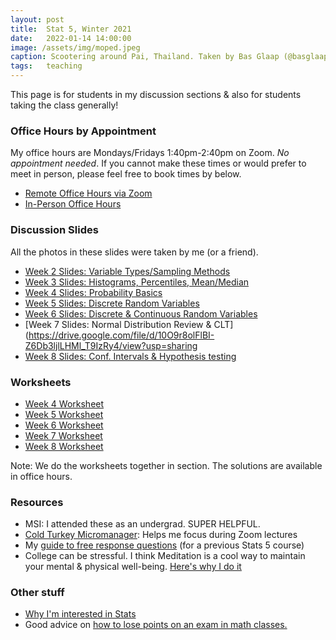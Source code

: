 ```yaml
---
layout: post
title:  Stat 5, Winter 2021
date:   2022-01-14 14:00:00
image: /assets/img/moped.jpeg
caption: Scootering around Pai, Thailand. Taken by Bas Glaap (@basglaap on insta).
tags:   teaching
---
```


This page is for students in my discussion sections & also for students taking the class generally!  

### Office Hours by Appointment

My office hours are Mondays/Fridays 1:40pm-2:40pm on Zoom. *No appointment needed*.
If you cannot make these times or would prefer to meet in person, please feel free to book times by below.  

* [Remote Office Hours via Zoom](https://usemotion.com/meet/sho-kawano/zoom-office-hours)
* [In-Person Office Hours](https://usemotion.com/meet/sho-kawano/office-hours-in-person)


### Discussion Slides

All the photos in these slides were taken by me (or a friend).

* [Week 2 Slides: Variable Types/Sampling Methods](https://drive.google.com/file/d/1lLi8Vytd479qxWm3zUK4-Vqy5AFOfAIX/view?usp=sharing)
* [Week 3 Slides: Histograms, Percentiles, Mean/Median](https://drive.google.com/open?id=1hXTXiaSmb5P3nakuo1nZUGxlMlWU_QRM&authuser=shokawano5%40gmail.com&usp=drive_fs)
* [Week 4 Slides: Probability Basics](https://drive.google.com/open?id=1-BsfW-Fv6-PKAD-VCJrALF1cNZbBDrND&authuser=shokawano5%40gmail.com&usp=drive_fs)
* [Week 5 Slides: Discrete Random Variables](https://drive.google.com/file/d/107BItaW48a5F5XMsr68hlIyRlR0Oaf-0/view?usp=sharing)
* [Week 6 Slides: Discrete & Continuous Random Variables](https://drive.google.com/file/d/1-oFnqD169asnTqQJhYs-LGQqIn_1jGFy/view?usp=sharing)
* [Week 7 Slides: Normal Distribution Review & CLT](https://drive.google.com/file/d/10O9r8olFlBI-Z6Db3ljlLHMl_T9IzRy4/view?usp=sharing
* [Week 8 Slides: Conf. Intervals & Hypothesis testing ](https://drive.google.com/file/d/1701Tri-LP3xzN3DBnNJj1xTnRkn0rIqv/view?usp=sharing)

### Worksheets

* [Week 4 Worksheet](https://docs.google.com/document/d/1JuYqYJ2Du8k6-nlrNamuvm31Wu8bWB4eqSDFPgCXU48/edit?usp=sharing)
* [Week 5 Worksheet](https://docs.google.com/document/d/19nus6NeWxtRB_Hu3xZEyG2ZjN_BWYVw0nU1-cSywUTM/edit?usp=sharing)
* [Week 6 Worksheet](https://docs.google.com/document/d/1z0APPCUvchJGWxZmKNJwHZ1d6jiDaztr6sU1hfLOWpw/edit?usp=sharing)
* [Week 7 Worksheet](https://docs.google.com/document/d/1NCf_Jm_jyMNddPJ6FYqUaN3gFKNfYvVvCXgZGetVv_Q/edit?usp=sharing)
* [Week 8 Worksheet](https://docs.google.com/document/d/1UZbCehENn3zaFeLuUWwMIga-Gry0n6p8pMa9ToLmVYU/edit?usp=sharing)

Note: We do the worksheets together in section.  The solutions are available in office hours.

### Resources

* MSI:  I attended these as an undergrad. SUPER HELPFUL.
* [Cold Turkey Micromanager](https://getcoldturkey.com/micromanager/):  Helps me focus during Zoom lectures
* My [guide to free response questions](https://docs.google.com/document/d/1By9wdjEfJBf5DEUG2yefmcLW2B6-doahrfiPbhy6STA/edit?usp=sharing) (for a previous Stats 5 course)
* College can be stressful. I think Meditation is a cool way to maintain your mental & physical well-being. [Here's why I do it](https://sho-kawano.github.io/2021/09/27/why-meditate/)

### Other stuff
* [Why I'm interested in Stats](https://sho-kawano.github.io/2021/09/08/why-stats/)
* Good advice on [how to lose points on an exam in math classes.](http://acritch.com/losemarks/)
